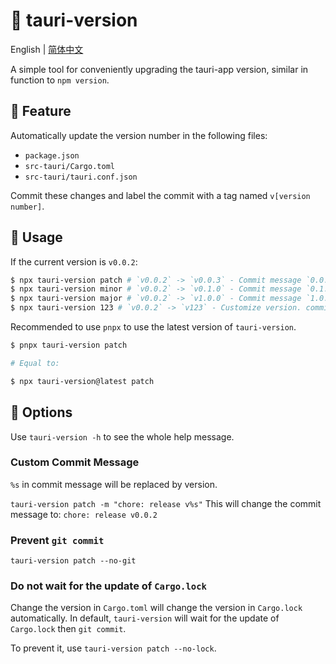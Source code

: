 # :tada: tauri-version

English | [简体中文](./README-zh.md)

A simple tool for conveniently upgrading the tauri-app version, similar in function to `npm version`.

## :rocket: Feature

Automatically update the version number in the following files:

- `package.json`
- `src-tauri/Cargo.toml`
- `src-tauri/tauri.conf.json`

Commit these changes and label the commit with a tag named `v[version number]`.

## :memo: Usage

If the current version is `v0.0.2`:

```sh
$ npx tauri-version patch # `v0.0.2` -> `v0.0.3` - Commit message `0.0.3`
$ npx tauri-version minor # `v0.0.2` -> `v0.1.0` - Commit message `0.1.0`
$ npx tauri-version major # `v0.0.2` -> `v1.0.0` - Commit message `1.0.0`
$ npx tauri-version 123 # `v0.0.2` -> `v123` - Customize version. commit message `123`
```

Recommended to use `pnpx` to use the latest version of `tauri-version`.

```sh
$ pnpx tauri-version patch

# Equal to:

$ npx tauri-version@latest patch
```

## :wrench: Options

Use `tauri-version -h` to see the whole help message.

### Custom Commit Message

`%s` in commit message will be replaced by version.

`tauri-version patch -m "chore: release v%s"`
This will change the commit message to:
`chore: release v0.0.2`

### Prevent `git commit`

`tauri-version patch --no-git`

### Do not wait for the update of `Cargo.lock`

Change the version in `Cargo.toml` will change the version in `Cargo.lock` automatically. In default, `tauri-version` will wait for the update of `Cargo.lock` then `git commit`.

To prevent it, use `tauri-version patch --no-lock`.
